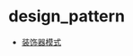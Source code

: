 # design_pattern

* [装饰器模式](https://github.com/shihuimiao/design_pattern/tree/master/%E8%A3%85%E9%A5%B0%E5%99%A8%E6%A8%A1%E5%BC%8F)
